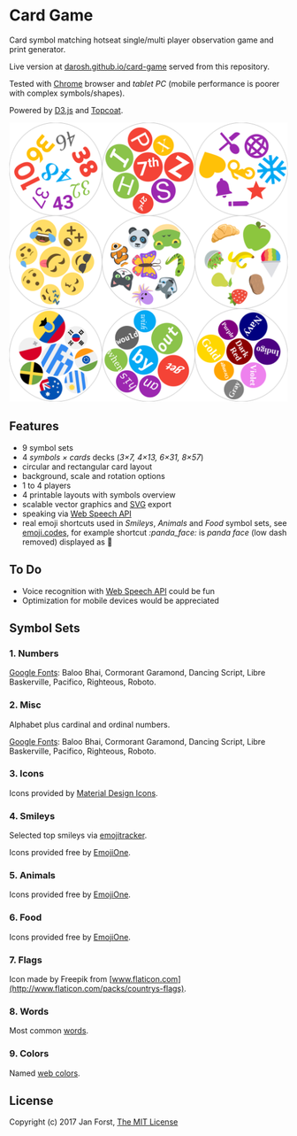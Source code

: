 # Card Game

Card symbol matching hotseat single/multi player observation game and print generator.

Live version at [darosh.github.io/card-game](https://darosh.github.io/card-game/) served from this repository.

Tested with [Chrome](https://www.google.com/chrome/browser/desktop/) browser and _tablet PC_ (mobile performance is poorer with complex symbols/shapes).

Powered by [D3.js](https://d3js.org/) and [Topcoat](http://topcoat.io/).

![Symbol Sets](assets/promo.svg)

## Features

* 9 symbol sets
* 4 _symbols &times; cards_ decks (_3&times;7, 4&times;13, 6&times;31, 8&times;57_)
* circular and rectangular card layout
* background, scale and rotation options
* 1 to 4 players
* 4 printable layouts with symbols overview
* scalable vector graphics and [SVG](https://en.wikipedia.org/wiki/Scalable_Vector_Graphics) export
* speaking via [Web Speech API](https://developer.mozilla.org/en-US/docs/Web/API/Web_Speech_API)
* real emoji shortcuts used in _Smileys_, _Animals_ and _Food_ symbol sets, see [emoji.codes](http://emoji.codes/), for example shortcut _:&#8203;panda_face&#8203;:_ is _panda face_ (low dash removed) displayed as :panda_face:

## To Do 

* Voice recognition with [Web Speech API](https://developer.mozilla.org/en-US/docs/Web/API/Web_Speech_API) could be fun
* Optimization for mobile devices would be appreciated

## Symbol Sets

### 1. Numbers

[Google Fonts](https://fonts.google.com/): Baloo Bhai, Cormorant Garamond, Dancing Script, Libre Baskerville, Pacifico, Righteous, Roboto.

### 2. Misc

Alphabet plus cardinal and ordinal numbers.

[Google Fonts](https://fonts.google.com/): Baloo Bhai, Cormorant Garamond, Dancing Script, Libre Baskerville, Pacifico, Righteous, Roboto.

### 3. Icons

Icons provided by [Material Design Icons](https://material.io/icons/).

### 4. Smileys

Selected top smileys via [emojitracker](http://emojitracker.com/).

Icons provided free by [EmojiOne](http://emojione.com). 

### 5. Animals

Icons provided free by [EmojiOne](http://emojione.com).

### 6. Food

Icons provided free by [EmojiOne](http://emojione.com).

### 7. Flags

Icon made by Freepik from [www.flaticon.com](http://www.flaticon.com/packs/countrys-flags).

### 8. Words

Most common [words](https://en.wikipedia.org/wiki/Most_common_words_in_English).

### 9. Colors

Named [web colors](https://en.wikipedia.org/wiki/Web_colors#X11_color_names).

## License

Copyright (c) 2017 Jan Forst, [The MIT License](https://opensource.org/licenses/MIT)

